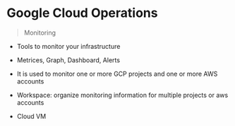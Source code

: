# Google Cloud Operations

> Monitoring
- Tools to monitor your infrastructure
- Metrices, Graph, Dashboard, Alerts
- It is used to monitor one or more GCP projects and one or more AWS accounts
- Workspace:  organize monitoring information for multiple projects or aws accounts

- Cloud VM 
